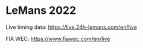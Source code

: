 # LeMans 2022

Live timing data: https://live.24h-lemans.com/en/live

FIA WEC: https://www.fiawec.com/en/live

